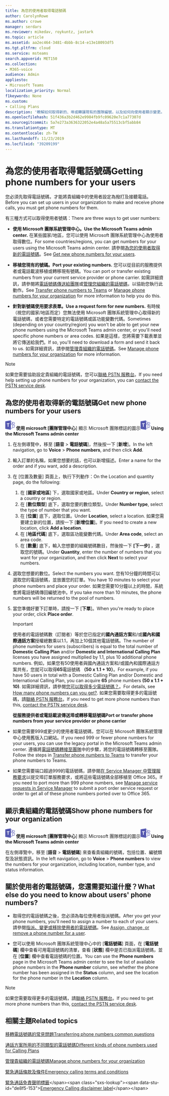 ```yaml
---
title: 為您的使用者取得電話號碼
author: CarolynRowe
ms.author: crowe
manager: serdars
ms.reviewer: mikedav, roykuntz, jastark
ms.topic: article
ms.assetid: aa2ec464-3481-4bbb-8c14-e13e18093df5
ms.tgt.pltfrm: cloud
ms.service: msteams
search.appverid: MET150
ms.collection:
- M365-voice
audience: Admin
appliesto:
- Microsoft Teams
localization_priority: Normal
f1keywords: None
ms.custom:
- Calling Plans
description: '瞭解如何取得新的、埠或轉讓現有的團隊編號，以及如何向使用者顯示變更。 '
ms.openlocfilehash: 51f436a3b2d462e9984fb9fc09620e7c1a77307d
ms.sourcegitcommit: 5a7e273a3636322052e4a48a5a75513cbf5abb84
ms.translationtype: MT
ms.contentlocale: zh-TW
ms.lasthandoff: 11/23/2019
ms.locfileid: "39209199"
---
```

# <a name="getting-phone-numbers-for-your-users"></a><span data-ttu-id="de8f5-103">為您的使用者取得電話號碼</span><span class="sxs-lookup"><span data-stu-id="de8f5-103">Getting phone numbers for your users</span></span>

<span data-ttu-id="de8f5-104">您必須先取得電話號碼，才能將貴組織中的使用者設定為撥打及接聽電話。</span><span class="sxs-lookup"><span data-stu-id="de8f5-104">Before you can set up users in your organization to make and receive phone calls, you must get phone numbers for them.</span></span>
  
<span data-ttu-id="de8f5-105">有三種方式可以取得使用者號碼：</span><span class="sxs-lookup"><span data-stu-id="de8f5-105">There are three ways to get user numbers:</span></span>

- <span data-ttu-id="de8f5-106">**使用 Microsoft 團隊系統管理中心。**</span><span class="sxs-lookup"><span data-stu-id="de8f5-106">**Use the Microsoft Teams admin center.**</span></span> <span data-ttu-id="de8f5-107">在某些國家/地區，您可以使用 Microsoft 團隊系統管理中心為使用者取得數位。</span><span class="sxs-lookup"><span data-stu-id="de8f5-107">For some countries/regions, you can get numbers for your users using the Microsoft Teams admin center.</span></span> <span data-ttu-id="de8f5-108">請參閱[為您的使用者取得新的電話號碼](#get-new-phone-numbers-for-your-users)。</span><span class="sxs-lookup"><span data-stu-id="de8f5-108">See [Get new phone numbers for your users](#get-new-phone-numbers-for-your-users).</span></span>
    
- <span data-ttu-id="de8f5-109">**移植您現有的號碼。**</span><span class="sxs-lookup"><span data-stu-id="de8f5-109">**Port your existing numbers.**</span></span> <span data-ttu-id="de8f5-110">您可以從目前的服務提供者或電話載波移植或轉移現有號碼。</span><span class="sxs-lookup"><span data-stu-id="de8f5-110">You can port or transfer existing numbers from your current service provider or phone carrier.</span></span> <span data-ttu-id="de8f5-111">如需詳細資訊，請參閱將[電話號碼傳送給團隊](/microsoftteams/phone-number-calling-plans/transfer-phone-numbers-to-teams)或[管理您組織的電話號碼](/microsoftteams/manage-phone-numbers-for-your-organization)，以協助您執行此動作。</span><span class="sxs-lookup"><span data-stu-id="de8f5-111">See [Transfer phone numbers to Teams](/microsoftteams/phone-number-calling-plans/transfer-phone-numbers-to-teams) or [Manage phone numbers for your organization](/microsoftteams/manage-phone-numbers-for-your-organization) for more information to help you do this.</span></span>  
  
- <span data-ttu-id="de8f5-112">**針對新號碼使用要求表單。**</span><span class="sxs-lookup"><span data-stu-id="de8f5-112">**Use a request form for new numbers.**</span></span> <span data-ttu-id="de8f5-113">有時候（視您的國家/地區而定）您無法使用 Microsoft 團隊系統管理中心取得新的電話號碼，或者您需要特定的電話號碼或區功能變數代碼。</span><span class="sxs-lookup"><span data-stu-id="de8f5-113">Sometimes (depending on your country/region) you won't be able to get your new phone numbers using the Microsoft Teams admin center, or you'll need specific phone numbers or area codes.</span></span> <span data-ttu-id="de8f5-114">如果是這樣，您將需要下載表單並將它傳送給我們。</span><span class="sxs-lookup"><span data-stu-id="de8f5-114">If so, you'll need to download a form and send it back to us.</span></span> <span data-ttu-id="de8f5-115">如需詳細資訊，請參閱[管理貴組織的電話號碼](/microsoftteams/manage-phone-numbers-for-your-organization)。</span><span class="sxs-lookup"><span data-stu-id="de8f5-115">See [Manage phone numbers for your organization](/microsoftteams/manage-phone-numbers-for-your-organization) for more information.</span></span>
  
> [!NOTE]
> <span data-ttu-id="de8f5-116">如果您需要協助設定貴組織的電話號碼，您可以[聯絡 PSTN 服務台](manage-phone-numbers-for-your-organization/contact-pstn-service-desk.md)。</span><span class="sxs-lookup"><span data-stu-id="de8f5-116">If you need help setting up phone numbers for your organization, you can [contact the PSTN service desk](manage-phone-numbers-for-your-organization/contact-pstn-service-desk.md).</span></span>
  
## <a name="get-new-phone-numbers-for-your-users"></a><span data-ttu-id="de8f5-117">為您的使用者取得新的電話號碼</span><span class="sxs-lookup"><span data-stu-id="de8f5-117">Get new phone numbers for your users</span></span>

<span data-ttu-id="de8f5-118">![](media/teams-logo-30x30.png) **使用 microsoft [團隊管理中心**] 顯示 Microsoft 團隊標誌的圖示</span><span class="sxs-lookup"><span data-stu-id="de8f5-118">![An icon showing the Microsoft Teams logo](media/teams-logo-30x30.png) **Using the Microsoft Teams admin center**</span></span>
    
1. <span data-ttu-id="de8f5-119">在左側導覽中，移至 [**語音** > **電話號碼**]，然後按一下 [**新增**]。</span><span class="sxs-lookup"><span data-stu-id="de8f5-119">In the left navigation, go to **Voice** > **Phone numbers**, and then click **Add**.</span></span>
2. <span data-ttu-id="de8f5-120">輸入訂單的名稱，如果您想要的話，也可以新增描述。</span><span class="sxs-lookup"><span data-stu-id="de8f5-120">Enter a name for the order and if you want, add a description.</span></span>
3. <span data-ttu-id="de8f5-121">在 [位置及數量] 頁面上，執行下列動作：</span><span class="sxs-lookup"><span data-stu-id="de8f5-121">On the Location and quantity page, do the following:</span></span>
    1. <span data-ttu-id="de8f5-122">在 [**國家或地區**] 下，選取國家或地區。</span><span class="sxs-lookup"><span data-stu-id="de8f5-122">Under **Country or region**, select a country or region.</span></span>
    1. <span data-ttu-id="de8f5-123">在 [**數位類型**] 底下，選取您要的數位類型。</span><span class="sxs-lookup"><span data-stu-id="de8f5-123">Under **Number type**, select the type of number that you want.</span></span>
    1. <span data-ttu-id="de8f5-124">在 [**位置**] 底下，選取位置。</span><span class="sxs-lookup"><span data-stu-id="de8f5-124">Under **Location**, select a location.</span></span> <span data-ttu-id="de8f5-125">如果您需要建立新的位置，請按一下 [**新增位置**]。</span><span class="sxs-lookup"><span data-stu-id="de8f5-125">If you need to create a new location, click **Add a location**.</span></span>
    1. <span data-ttu-id="de8f5-126">在 [**地區代碼**] 底下，選取區功能變數代碼。</span><span class="sxs-lookup"><span data-stu-id="de8f5-126">Under **Area code**, select an area code.</span></span> 
    2. <span data-ttu-id="de8f5-127">在 [**數量**] 底下，輸入您想要的組織號碼數目，然後按一下 **[下一步]** ，選取您的號碼。</span><span class="sxs-lookup"><span data-stu-id="de8f5-127">Under **Quantity**, enter the number of numbers that you want for your organization, and then click **Next** to select your numbers.</span></span>
4. <span data-ttu-id="de8f5-128">選取您想要的數位。</span><span class="sxs-lookup"><span data-stu-id="de8f5-128">Select the numbers you want.</span></span> <span data-ttu-id="de8f5-129">您有10分鐘的時間可以選取您的電話號碼，並放置您的訂單。</span><span class="sxs-lookup"><span data-stu-id="de8f5-129">You have 10 minutes to select your phone numbers and place your order.</span></span> <span data-ttu-id="de8f5-130">如果您需要10分鐘以上的時間，系統會將電話號碼傳回編號池中。</span><span class="sxs-lookup"><span data-stu-id="de8f5-130">If you take more than 10 minutes, the phone numbers will be returned to the pool of numbers.</span></span>
5. <span data-ttu-id="de8f5-131">當您準備好要下訂單時，請按一下 [**下單**]。</span><span class="sxs-lookup"><span data-stu-id="de8f5-131">When you're ready to place your order, click **Place order**.</span></span>
    
    > [!IMPORTANT]
    > <span data-ttu-id="de8f5-132">使用者的電話號碼數（訂閱者）等於您已指定的**國內通話方案**和/或**國內和國際通話方案**授權總數乘以1.1，再加上10個其他電話號碼。</span><span class="sxs-lookup"><span data-stu-id="de8f5-132">The number of phone numbers for users (subscribers) is equal to the total number of **Domestic Calling Plan** and/or **Domestic and International Calling Plan** licenses you have assigned multiplied by 1.1, plus 10 additional phone numbers.</span></span> <span data-ttu-id="de8f5-133">例如，如果您有50使用者與國內通話方案和/或國內和國際通話方案共有，您就可以取得**65**電話號碼 **（50 x 1.1 + 10）**。</span><span class="sxs-lookup"><span data-stu-id="de8f5-133">For example, if you have 50 users in total with a Domestic Calling Plan and/or Domestic and International Calling Plan, you can acquire **65** phone numbers **(50 x 1.1 + 10)**.</span></span> <span data-ttu-id="de8f5-134">如需詳細資訊，請參閱[您可以取得多少電話號碼？](/microsoftteams/how-many-phone-numbers-can-you-get)。</span><span class="sxs-lookup"><span data-stu-id="de8f5-134">For details, see [How many phone numbers can you get?](/microsoftteams/how-many-phone-numbers-can-you-get).</span></span> <span data-ttu-id="de8f5-135">如果您需要取得更多的電話號碼，請[聯絡 PSTN 服務台](manage-phone-numbers-for-your-organization/contact-pstn-service-desk.md)。</span><span class="sxs-lookup"><span data-stu-id="de8f5-135">If you need to get more phone numbers than this, [contact the PSTN service desk](manage-phone-numbers-for-your-organization/contact-pstn-service-desk.md).</span></span>
  
   <span data-ttu-id="de8f5-136">**從服務提供者或電話載波傳送埠或轉移電話號碼**</span><span class="sxs-lookup"><span data-stu-id="de8f5-136">**Port or transfer phone numbers from your service provider or phone carrier**</span></span>
  
- <span data-ttu-id="de8f5-137">如果您需要999或更少的使用者電話號碼，您可以在 Microsoft 團隊系統管理中心使用舊版入口網站。</span><span class="sxs-lookup"><span data-stu-id="de8f5-137">If you need 999 or fewer phone numbers for your users, you can use the legacy portal in the Microsoft Teams admin center.</span></span> <span data-ttu-id="de8f5-138">遵循將[電話號碼轉接至團隊](/microsoftteams/phone-number-calling-plans/transfer-phone-numbers-to-teams)中的步驟，將您的電話號碼轉移至團隊。</span><span class="sxs-lookup"><span data-stu-id="de8f5-138">Follow the steps in [Transfer phone numbers to Teams](/microsoftteams/phone-number-calling-plans/transfer-phone-numbers-to-teams) to transfer your phone numbers to Teams.</span></span>
    
- <span data-ttu-id="de8f5-139">如果您需要端口超過999的電話號碼，請參閱[在 Service Manager 中管理服務要求](https://docs.microsoft.com/system-center/scsm/service-requests)以提交埠訂單服務要求，或將這些電話號碼全部移植至 Office 365。</span><span class="sxs-lookup"><span data-stu-id="de8f5-139">If you need to port more than 999 phone numbers, see [Manage service requests in Service Manager](https://docs.microsoft.com/system-center/scsm/service-requests) to submit a port order service request or order to get all of these phone numbers ported over to Office 365.</span></span>
    
## <a name="show-phone-numbers-for-your-organization"></a><span data-ttu-id="de8f5-140">顯示貴組織的電話號碼</span><span class="sxs-lookup"><span data-stu-id="de8f5-140">Show phone numbers for your organization</span></span>

<span data-ttu-id="de8f5-141">![](media/teams-logo-30x30.png) **使用 microsoft [團隊管理中心**] 顯示 Microsoft 團隊標誌的圖示</span><span class="sxs-lookup"><span data-stu-id="de8f5-141">![An icon showing the Microsoft Teams logo](media/teams-logo-30x30.png) **Using the Microsoft Teams admin center**</span></span> 

<span data-ttu-id="de8f5-142">在左側導覽中，移至 [**語音** > **電話號碼**] 來查看貴組織的號碼，包括位置、編號類型及狀態資訊。</span><span class="sxs-lookup"><span data-stu-id="de8f5-142">In the left navigation, go to **Voice** > **Phone numbers** to view the numbers for your organization, including location, number type, and status information.</span></span>
  
## <a name="what-else-do-you-need-to-know-about-users-phone-numbers"></a><span data-ttu-id="de8f5-143">關於使用者的電話號碼，您還需要知道什麼？</span><span class="sxs-lookup"><span data-stu-id="de8f5-143">What else do you need to know about users' phone numbers?</span></span>
    
- <span data-ttu-id="de8f5-144">取得您的電話號碼之後，您必須為每位使用者指派號碼。</span><span class="sxs-lookup"><span data-stu-id="de8f5-144">After you get your phone numbers, you'll need to assign a number to each of your users.</span></span> <span data-ttu-id="de8f5-145">請參閱[指派、變更或移除使用者的電話號碼](/microsoftteams/assign-change-or-remove-a-phone-number-for-a-user)。</span><span class="sxs-lookup"><span data-stu-id="de8f5-145">See [Assign, change, or remove a phone number for a user](/microsoftteams/assign-change-or-remove-a-phone-number-for-a-user).</span></span>
    
- <span data-ttu-id="de8f5-146">您可以使用 Microsoft 團隊系統管理中心中的 [**電話號碼**] 頁面，在 [**電話號碼**] 欄中查看可用電話號碼的清單，查看 [**狀態**] 欄中是否已指派電話號碼，並在 [**位置**] 欄中查看電話號碼的位置。</span><span class="sxs-lookup"><span data-stu-id="de8f5-146">You can use the **Phone numbers** page in the Microsoft Teams admin center to see the list of available phone numbers in the **Phone number** column, see whether the phone number has been assigned in the **Status** column, and see the location for the phone number in the **Location** column.</span></span> 

> [!NOTE]
> <span data-ttu-id="de8f5-147">如果您需要取得更多的電話號碼，請[聯絡 PSTN 服務台](manage-phone-numbers-for-your-organization/contact-pstn-service-desk.md)。</span><span class="sxs-lookup"><span data-stu-id="de8f5-147">If you need to get more phone numbers than this, [contact the PSTN service desk](manage-phone-numbers-for-your-organization/contact-pstn-service-desk.md).</span></span>
    
## <a name="related-topics"></a><span data-ttu-id="de8f5-148">相關主題</span><span class="sxs-lookup"><span data-stu-id="de8f5-148">Related topics</span></span>

[<span data-ttu-id="de8f5-149">移轉電話號碼的常見問題</span><span class="sxs-lookup"><span data-stu-id="de8f5-149">Transferring phone numbers common questions</span></span>](/microsoftteams/transferring-phone-numbers-common-questions)

[<span data-ttu-id="de8f5-150">通話方案所用的不同類型的電話號碼</span><span class="sxs-lookup"><span data-stu-id="de8f5-150">Different kinds of phone numbers used for Calling Plans</span></span>](/microsoftteams/different-kinds-of-phone-numbers-used-for-calling-plans)

[<span data-ttu-id="de8f5-151">管理貴組織的電話號碼</span><span class="sxs-lookup"><span data-stu-id="de8f5-151">Manage phone numbers for your organization</span></span>](/microsoftteams/manage-phone-numbers-for-your-organization)

[<span data-ttu-id="de8f5-152">緊急通話條款及條件</span><span class="sxs-lookup"><span data-stu-id="de8f5-152">Emergency calling terms and conditions</span></span>](/microsoftteams/emergency-calling-terms-and-conditions)

<span data-ttu-id="de8f5-153">[緊急通話免責聲明標籤](https://github.com/MicrosoftDocs/OfficeDocs-SkypeForBusiness/blob/live/Teams/downloads/emergency-calling/emergency-calling-label-(en-us)-(v.1.0).zip?raw=true)</span><span class="sxs-lookup"><span data-stu-id="de8f5-153">[Emergency Calling disclaimer label](https://github.com/MicrosoftDocs/OfficeDocs-SkypeForBusiness/blob/live/Teams/downloads/emergency-calling/emergency-calling-label-(en-us)-(v.1.0).zip?raw=true)</span></span>
